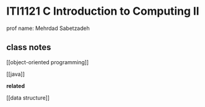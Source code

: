# ITI1121 C Introduction to Computing II

prof name: Mehrdad Sabetzadeh

## class notes

[[object-oriented programming]]

[[java]]

**related**

[[data structure]]
